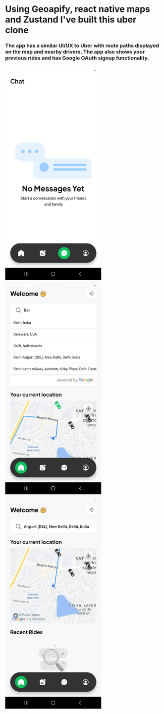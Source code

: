 <h1>Using Geoapify, react native maps and Zustand I've built this uber clone</h1>

<h3>The app has a similar UI/UX to Uber with route paths displayed on the map and nearby drivers. The app also shows your previous rides and has Google OAuth signup functionality.</h3>


<img src="/uber1.jpeg?raw=true" alt="Optional Title" width="310" style="margin-right: 20px;">           <img src="uber2.jpeg?raw=true" alt="Optional Title" width="310">
<img src="uber.jpeg?raw=true" alt="Optional Title" width="310">
